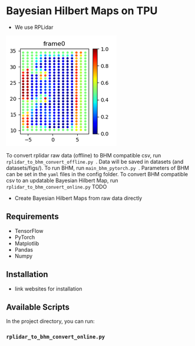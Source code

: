 # Bayesian Hilbert Maps on TPU
* We use RPLidar

![Alt text](./output/surf_patrick_toy_intersection/_frame0.png?raw=true "Regression Sample")

To convert rplidar raw data (offline) to BHM compatible csv, run  ```rplidar_to_bhm_convert_offline.py ```. Data will be saved in datasets (and datasets/figs/).
To run BHM, run  ```main_bhm_pytorch.py ```. Parameters of BHM can be set in the ```yaml``` files in the config folder.
To convert BHM compatible csv to an updatable Bayesian Hilbert Map, run 
```rplidar_to_bhm_convert_online.py```
TODO
- Create Bayesian Hilbert Maps from raw data directly



## Requirements
- TensorFlow
- PyTorch
- Matplotlib
- Pandas
- Numpy

## Installation 

- link websites for installation

## Available Scripts

In the project directory, you can run:

### `rplidar_to_bhm_convert_online.py`


